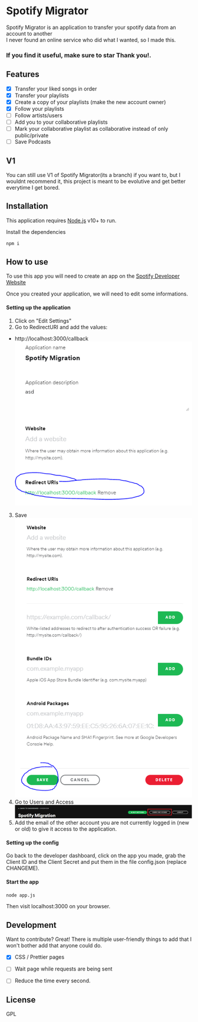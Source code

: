 # Spotify Migrator
Spotify Migrator is an application to transfer your spotify data from an account to another  
I never found an online service who did what I wanted, so I made this.  
### If you find it useful, make sure to star Thank you!.

## Features

-  [x] Transfer your liked songs in order
-  [x] Transfer your playlists
-  [x] Create a copy of your playlists (make the new account owner)
-  [x] Follow your playlists
-  [ ] Follow artists/users
-  [ ] Add you to your collaborative playlists
-  [ ] Mark your collaborative playlist as collaborative instead of only public/private
-  [ ] Save Podcasts
## V1
You can still use V1 of Spotify Migrator(its a branch) if you want to, but I wouldnt recommend it, this project is meant to be evolutive and get better everytime I get bored.
## Installation

This application requires [Node.js](https://nodejs.org/) v10+ to run.

Install the dependencies
```sh
npm i
```

## How to use
To use this app you will need to create an app on the [Spotify Developer Website](https://developer.spotify.com/dashboard/applications)

Once you created your application, we will need to edit some informations.
#### Setting up the application
1. Click on "Edit Settings"
2. Go to RedirectURI and add the values:
- http://localhost:3000/callback  
![Image to Explain Step 2](https://raw.githubusercontent.com/JustSxm/SpotifyMigrator/master/meta/redirect.PNG)
3. Save  
![Image to Explain Step 3](https://raw.githubusercontent.com/JustSxm/SpotifyMigrator/master/meta/Save.PNG)
4. Go to Users and Access  
![Image to Explain Step 4](https://raw.githubusercontent.com/JustSxm/SpotifyMigrator/master/meta/UserAndAccess.PNG)
5. Add the email of the other account you are not currently logged in (new or old) to give it access to the application.

#### Setting up the config
Go back to the developer dashboard, click on the app you made, grab the Client ID and the Client Secret and put them in the file config.json (replace CHANGEME).

#### Start the app
```sh
node app.js
```
Then visit localhost:3000 on your browser.

## Development
Want to contribute? Great!
There is multiple user-friendly things to add that I won't bother add that anyone could do.

- [x] CSS / Prettier pages
- [ ] Wait page while requests are being sent
- [ ] Reduce the time every second.


## License
GPL
